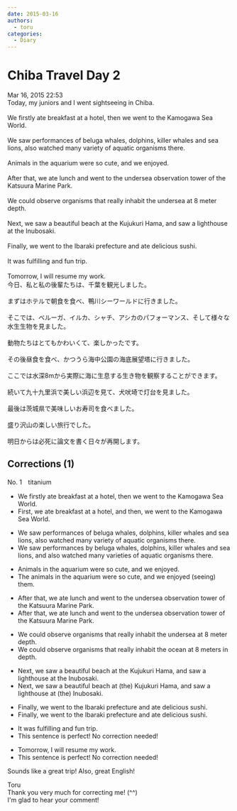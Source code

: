 ```yaml
---
date: 2015-03-16
authors:
  - toru
categories:
  - Diary
---
```


<h1 id="subject_show">Chiba Travel Day 2</h1>
<div class="date">Mar 16, 2015 22:53</div>
<div id="post"><div id="body_show_ori">
 Today, my juniors and I went sightseeing in Chiba.<br/><br/>We firstly ate breakfast at a hotel, then we went to the Kamogawa Sea World.<br/><br/>We saw performances of beluga whales, dolphins, killer whales and sea lions, also watched many variety of aquatic organisms there.<br/><br/>Animals in the aquarium were so cute, and we enjoyed.<br/><br/>After that, we ate lunch and went to the undersea observation tower of the Katsuura Marine Park.<br/><br/>We could observe organisms that really inhabit the undersea at 8 meter depth.<br/><br/>Next, we saw a beautiful beach at the Kujukuri Hama, and saw a lighthouse at the Inubosaki.<br/><br/>Finally, we went to the Ibaraki prefecture and ate delicious sushi.<br/><br/>It was fulfilling and fun trip.<br/><br/>Tomorrow, I will resume my work.
</div></div>

<!-- more -->

<div id="post_ja"><div id="body_show_mo">
今日、私と私の後輩たちは、千葉を観光しました。<br/><br/>まずはホテルで朝食を食べ、鴨川シーワールドに行きました。<br/><br/>そこでは、ベルーガ、イルカ、シャチ、アシカのパフォーマンス、そして様々な水生生物を見ました。<br/><br/>動物たちはとてもかわいくて、楽しかったです。<br/><br/>その後昼食を食べ、かつうら海中公園の海底展望塔に行きました。<br/><br/>ここでは水深8mから実際に海に生息する生き物を観察することができます。<br/><br/>続いて九十九里浜で美しい浜辺を見て、犬吠埼で灯台を見ました。<br/><br/>最後は茨城県で美味しいお寿司を食べました。<br/><br/>盛り沢山の楽しい旅行でした。<br/><br/>明日からは必死に論文を書く日々が再開します。
</div></div>

## Corrections (1)
<div id="block"><div class="first_name"> No. 1　<span class="just_name">titanium</span></div><div id="block2">
<ul class="correction_field">
<li class="incorrect">We firstly ate breakfast at a hotel, then we went to the Kamogawa Sea World.</li>
<li class="corrected correct">
<span class="f_blue">First, we</span> ate breakfast at a hotel,<span class="f_red"> and</span> then<span class="f_blue">,</span> we went to the Kamogawa Sea World.
</li>
</ul>
<ul class="correction_field">
<li class="incorrect">We saw performances of beluga whales, dolphins, killer whales and sea lions, also watched many variety of aquatic organisms there.</li>
<li class="corrected correct">
We saw performances <span class="f_blue">by</span> beluga whales, dolphins, killer whales and sea lions, <span class="f_red">and </span>also watched many variet<span class="f_red">ies</span> of aquatic organisms there.
</li>
</ul>
<ul class="correction_field">
<li class="incorrect">Animals in the aquarium were so cute, and we enjoyed.</li>
<li class="corrected correct">
<span class="f_blue">The a</span>nimals in the aquarium were so cute, and we enjoyed<span class="f_blue"> (seeing) </span><span class="f_red">them</span>.
</li>
</ul>
<ul class="correction_field">
<li class="incorrect">After that, we ate lunch and went to the undersea observation tower of the Katsuura Marine Park.</li>
<li class="corrected correct">
After that, we ate lunch and went to the undersea observation tower of <span class="sline"><span class="f_gray">the</span></span> Katsuura Marine Park.
</li>
</ul>
<ul class="correction_field">
<li class="incorrect">We could observe organisms that really inhabit the undersea at 8 meter depth.</li>
<li class="corrected correct">
We could observe organisms that <span class="f_gray"><span class="sline">really</span></span> inhabit the <span class="f_blue">ocean</span> at 8 meter<span class="f_red">s in</span> depth.
</li>
</ul>
<ul class="correction_field">
<li class="incorrect">Next, we saw a beautiful beach at the Kujukuri Hama, and saw a lighthouse at the Inubosaki.</li>
<li class="corrected correct">
Next, we saw a beautiful beach at <span class="f_gray">(the) </span>Kujukuri Hama, and saw a lighthouse at <span class="f_gray">(the) </span>Inubosaki.
</li>
</ul>
<ul class="correction_field">
<li class="incorrect">Finally, we went to the Ibaraki prefecture and ate delicious sushi.</li>
<li class="corrected correct">
Finally, we went to <span class="f_gray"><span class="sline">the</span></span> Ibaraki prefecture and ate delicious sushi.
</li>
</ul>
<ul class="correction_field">
<li class="incorrect">It was fulfilling and fun trip.</li>
<li class="corrected perfect">This sentence is perfect! No correction needed!</li>
</ul>
<ul class="correction_field">
<li class="incorrect">Tomorrow, I will resume my work.</li>
<li class="corrected perfect">This sentence is perfect! No correction needed!</li>
</ul>
<p class="comment_small">
 Sounds like a great trip! Also, great English!
</p>

</div><div class="name"><span class="just_name">Toru</span><br>
Thank you very much for correcting me! (^^)<br/>I'm glad to hear your comment!
</div>
</div>
